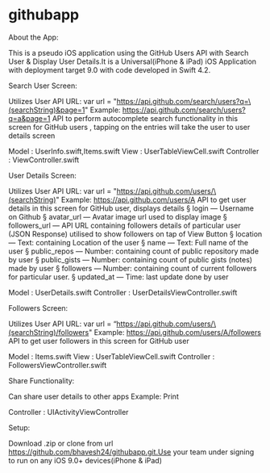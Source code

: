 # githubapp

About the App:

This is a pseudo iOS application using the GitHub Users API with Search User & Display User Details.It is a Universal(iPhone & iPad) iOS Application with deployment target 9.0 with code developed in Swift 4.2.


Search User Screen:


Utilizes User API URL: 
var url = "https://api.github.com/search/users?q=\(searchString)&page=1"
Example: https://api.github.com/search/users?q=a&page=1 API to perform autocomplete search functionality in this screen for GitHub users , tapping on the entries will take the user to user details screen

Model : UserInfo.swift,Items.swift
View : UserTableViewCell.swift
Controller : ViewController.swift







































User Details Screen:

Utilizes User API URL: 
var url = "https://api.github.com/users/\(searchString)"
Example: https://api.github.com/users/A API to get user details in this screen for GitHub user,
displays details
§ login — Username on Github
§ avatar_url — Avatar image url used to display image
§ followers_url — API URL containing followers details of particular user (JSON
Response) utilised to show followers on tap of View Button
§ location — Text: containing Location of the user
§ name — Text: Full name of the user
§ public_repos — Number: containing count of public repository made by user
§ public_gists — Number: containing count of public gists (notes) made by user
§ followers — Number: containing count of current followers for particular user.
§ updated_at — Time: last update done by user

Model : UserDetails.swift
Controller : UserDetailsViewController.swift

























Followers Screen:

Utilizes User API URL: 
var url = “https://api.github.com/users/\(searchString)/followers"
Example: https://api.github.com/users/A/followers API to get user followers in this screen for GitHub user

Model : Items.swift
View : UserTableViewCell.swift
Controller : FollowersViewController.swift














































Share Functionality:

Can share user details to other apps Example: Print

Controller : UIActivityViewController








Setup:

Download .zip or clone from url https://github.com/bhavesh24/githubapp.git.Use your team under signing to run on any iOS 9.0+ devices(iPhone & iPad)
